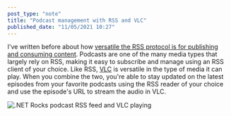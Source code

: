 ```yaml
---
post_type: "note" 
title: "Podcast management with RSS and VLC"
published_date: "11/05/2021 10:27"
---
```


I've written before about how [versatile the RSS protocol is for publishing and consuming content](posts/rediscovering-rss-user-freedom.html). Podcasts are one of the many media types that largely rely on RSS, making it easy to subscribe and manage using an RSS client of your choice. Like RSS, [VLC](https://www.videolan.org/vlc/) is versatile in the type of media it can play. When you combine the two, you're able to stay updated on the latest episodes from your favorite podcasts using the RSS reader of your choice and use the episode's URL to stream the audio in VLC. 

![.NET Rocks podcast RSS feed and VLC playing](https://user-images.githubusercontent.com/11130940/140527726-6635cbf3-8082-45d1-9b51-a4e136168abf.png)